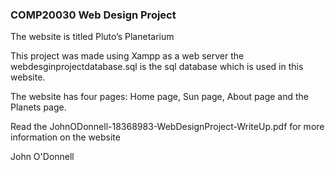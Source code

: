 ### COMP20030 Web Design Project

The website is titled Pluto’s Planetarium

This project was made using Xampp as a web server the webdesginprojectdatabase.sql is the sql database which is used in this website.

The website has four pages: Home page, Sun page, About page and the Planets page. 
 
Read the JohnODonnell-18368983-WebDesignProject-WriteUp.pdf for more information on the website

John O'Donnell

